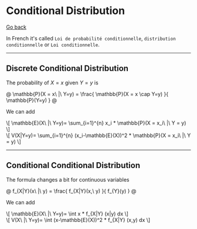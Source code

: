 # Conditional Distribution

[Go back](..#joint-probability)

In French it's called ``Loi de probabilité conditionnelle``,
``distribution conditionnelle`` or `Loi conditionnelle`.

<hr class="sl">

## Discrete Conditional Distribution

The probability of $X=x$ given $Y=y$
is

@
\mathbb{P}(X = x\ |\ Y=y) =
\frac{
\mathbb{P}(X = x \cap Y=y)
}{
\mathbb{P}(Y=y)
}
@

We can add

<div>
\[
\mathbb{E}(X\ |\ Y=y)= \sum_{i=1}^{n} x_i * \mathbb{P}(X = x_i\ |\ Y = y)
\]
</div>
<div>
\[
V(X|Y=y)= \sum_{i=1}^{n} (x_i-\mathbb{E}(X))^2 * \mathbb{P}(X = x_i\ |\ Y = y)
\]
</div>

<hr class="sr">

## Conditional Conditional Distribution

The formula changes a bit for continuous variables

@
f_{X|Y}(x\ |\ y) =
\frac{
f_{X|Y}(x,\ y)
}{
f_{Y}(y)
}
@

We can add

<div>
\[
\mathbb{E}(X\ |\ Y=y)= 
\int x * f_{X|Y} (x|y) dx
\]
</div>
<div>
\[
V(X\ |\ Y=y)= \int (x-\mathbb{E}(X))^2 * f_{X|Y} (x,y) dx
\]
</div>